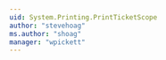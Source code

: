 ```yaml
---
uid: System.Printing.PrintTicketScope
author: "stevehoag"
ms.author: "shoag"
manager: "wpickett"
---
```

